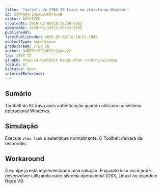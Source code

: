 ```yaml
---
title: 'Toolbelt do VTEX IO trava na plataforma Windows'
id: 5gWrgOvFZXEoDOJFMrqGoa
status: ARCHIVED
createdAt: 2019-02-06T16:15:59.916Z
updatedAt: 2020-03-13T21:25:23.935Z
publishedAt: 
firstPublishedAt: 2019-02-06T16:18:51.184Z
contentType: knownIssue
productTeam: VTEX IO
author: 3aBBTLS9ZKO6IcY0Goe2y2
tag: VTEX IO
slugEN: vtex-io-toolbelt-hangs-when-running-windows
locale: pt
kiStatus: Open
internalReference: 
---
```


## Sumário

Toolbelt do IO trava após autenticação quando utilizado no sistema operacional Windows.

## Simulação

Execute `vtex link` e autentique normalmente.  O Toolbelt deixará de responder.

## Workaround

A equipe já está implementando uma solução.
Enquanto isso você pode desenvolver utilizando outro sistema operacional (OSX, Linux) ou usando o Node V9.

